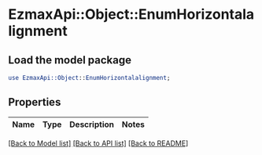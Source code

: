 # EzmaxApi::Object::EnumHorizontalalignment

## Load the model package
```perl
use EzmaxApi::Object::EnumHorizontalalignment;
```

## Properties
Name | Type | Description | Notes
------------ | ------------- | ------------- | -------------

[[Back to Model list]](../README.md#documentation-for-models) [[Back to API list]](../README.md#documentation-for-api-endpoints) [[Back to README]](../README.md)



